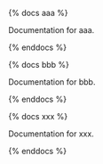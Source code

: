 {% docs aaa %}

Documentation for aaa.

{% enddocs %}


{% docs bbb %}

Documentation for bbb.

{% enddocs %}


{% docs xxx %}

Documentation for xxx.

{% enddocs %}
